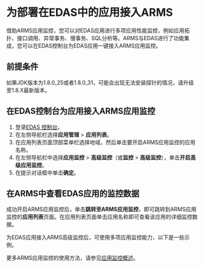# 为部署在EDAS中的应用接入ARMS

借助ARMS应用监控，您可以对EDAS应用进行多项应用性能监控，例如应用拓扑、接口调用、异常事务、慢事务、SQL分析等。ARMS与EDAS进行了功能集成，您可以在EDAS控制台为EDAS应用一键接入ARMS应用监控。

## 前提条件

如果JDK版本为1.8.0\_25或者1.8.0\_31，可能会出现无法安装探针的情况，请升级至1.8.X最新版本。

## 在EDAS控制台为应用接入ARMS应用监控

1.  登录[EDAS 控制台](https://edas-intl.console.aliyun.com)。
2.  在左侧导航栏选择**应用管理** \> **应用列表**。
3.  在应用列表页面顶部菜单栏选择地域，然后单击要开启ARMS应用监控的应用名称。
4.  在左侧导航栏中选择**应用监控** \> **高级监控**（或**监控** \> **高级监控**），单击**开启高级应用监控**。
5.  在提示对话框中单击**确定**。

## 在ARMS中查看EDAS应用的监控数据

成功开启ARMS应用监控后，单击**跳转至ARMS应用监控**，即可跳转到ARMS应用监控的**应用列表**页面。在应用列表页面单击应用名称即可查看该应用的详细监控数据。

为EDAS应用接入ARMS高级监控后，可使用多项应用监控能力，以下是一些示例。

更多ARMS应用监控的使用方法，请参见[应用监控概述](/intl.zh-CN/应用监控/应用监控概述.md)。

